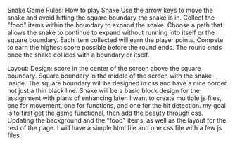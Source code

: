Snake Game
Rules: How to play Snake
Use the arrow keys to move the snake and avoid hitting the square boundary the snake is in.
Collect the "food" items within the boundary to expand the snake.
Choose a path that allows the snake to continue to expand without running into itself or the square boundary. 
Each item collected will earn the player points.
Compete to earn the highest score possible before the round ends.
The round ends once the snake collides with a boundary or itself.

Layout:
Design: score in the center of the screen above the square boundary. 
Square boundary in the middle of the screen with the snake inside. 
The square boundary will be designed in css and have a nice border, not just a thin black line.
Snake will be a basic block design for the assignment with plans of enhancing later.
I want to create multiple js files, one for movement, one for functions, and one for the hit detection.
my goal is to first get the game functional, then add the beauty through css. Updating the background and the "food" items, as well as the layout for the rest of the page.
I will have a simple html file and one css file with a few js files.
